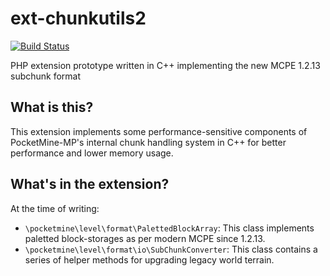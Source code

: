 # ext-chunkutils2

[![Build Status](https://travis-ci.com/pmmp/ext-chunkutils2.svg?branch=master)](https://travis-ci.com/pmmp/ext-chunkutils2)

PHP extension prototype written in C++ implementing the new MCPE 1.2.13 subchunk format

## What is this?
This extension implements some performance-sensitive components of PocketMine-MP's internal chunk handling system in C++ for better performance and lower memory usage.

## What's in the extension?
At the time of writing:

- `\pocketmine\level\format\PalettedBlockArray`: This class implements paletted block-storages as per modern MCPE since 1.2.13.
- `\pocketmine\level\format\io\SubChunkConverter`: This class contains a series of helper methods for upgrading legacy world terrain.


